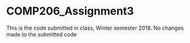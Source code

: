 # COMP206_Assignment3
This is the code submitted in class, Winter semester 2018. No changes made to the submitted code 
